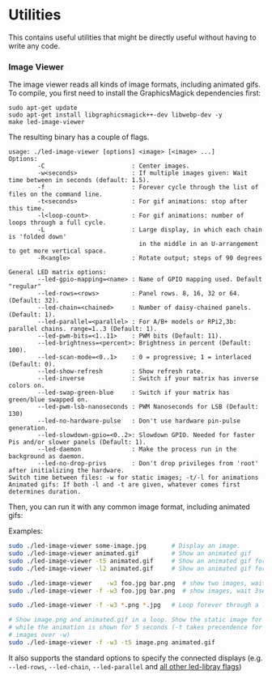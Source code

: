 Utilities
=========

This contains useful utilities that might be directly useful without having
to write any code.

### Image Viewer ###

The image viewer reads all kinds of image formats, including animated gifs.
To compile, you first need to install the GraphicsMagick dependencies first:

```
sudo apt-get update
sudo apt-get install libgraphicsmagick++-dev libwebp-dev -y
make led-image-viewer
```

The resulting binary has a couple of flags.
```
usage: ./led-image-viewer [options] <image> [<image> ...]
Options:
        -C                        : Center images.
        -w<seconds>               : If multiple images given: Wait time between in seconds (default: 1.5).
        -f                        : Forever cycle through the list of files on the command line.
        -t<seconds>               : For gif animations: stop after this time.
        -l<loop-count>            : For gif animations: number of loops through a full cycle.
        -L                        : Large display, in which each chain is 'folded down'
                                    in the middle in an U-arrangement to get more vertical space.
        -R<angle>                 : Rotate output; steps of 90 degrees

General LED matrix options:
        --led-gpio-mapping=<name> : Name of GPIO mapping used. Default "regular"
        --led-rows=<rows>         : Panel rows. 8, 16, 32 or 64. (Default: 32).
        --led-chain=<chained>     : Number of daisy-chained panels. (Default: 1).
        --led-parallel=<parallel> : For A/B+ models or RPi2,3b: parallel chains. range=1..3 (Default: 1).
        --led-pwm-bits=<1..11>    : PWM bits (Default: 11).
        --led-brightness=<percent>: Brightness in percent (Default: 100).
        --led-scan-mode=<0..1>    : 0 = progressive; 1 = interlaced (Default: 0).
        --led-show-refresh        : Show refresh rate.
        --led-inverse             : Switch if your matrix has inverse colors on.
        --led-swap-green-blue     : Switch if your matrix has green/blue swapped on.
        --led-pwm-lsb-nanoseconds : PWM Nanoseconds for LSB (Default: 130)
        --led-no-hardware-pulse   : Don't use hardware pin-pulse generation.
        --led-slowdown-gpio=<0..2>: Slowdown GPIO. Needed for faster Pis and/or slower panels (Default: 1).
        --led-daemon              : Make the process run in the background as daemon.
        --led-no-drop-privs       : Don't drop privileges from 'root' after initializing the hardware.
Switch time between files: -w for static images; -t/-l for animations
Animated gifs: If both -l and -t are given, whatever comes first determines duration.
```

Then, you can run it with any common image format, including animated gifs:

Examples:
```bash
sudo ./led-image-viewer some-image.jpg       # Display an image.
sudo ./led-image-viewer animated.gif         # Show an animated gif
sudo ./led-image-viewer -t5 animated.gif     # Show an animated gif for 5 seconds
sudo ./led-image-viewer -l2 animated.gif     # Show an animated gif for 2 loops

sudo ./led-image-viewer    -w3 foo.jpg bar.png  # show two images, wait 3 seconds between. Stop.
sudo ./led-image-viewer -f -w3 foo.jpg bar.png  # show images, wait 3sec between, go back and loop forever

sudo ./led-image-viewer -f -w3 *.png *.jpg   # Loop forever through a list of images

# Show image.png and animated.gif in a loop. Show the static image for 3 seconds
# while the animation is shown for 5 seconds (-t takes precendence for animated
# images over -w)
sudo ./led-image-viewer -f -w3 -t5 image.png animated.gif
```

It also supports the standard options to specify the connected
displays (e.g. `--led-rows`, `--led-chain`, `--led-parallel` and
[all other led-libray flags](../README.md#changing-parameters-via-command-line-flags))
